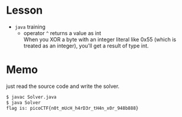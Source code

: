 # Lesson  
- `java` training  
  - operator `^`  returns a value as int  
  When you XOR a byte with an integer literal like 0x55 (which is treated as an integer), you'll get a result of type int.  

# Memo  
just read the source code and write the solver.  
```zsh
$ javac Solver.java
$ java Solver 
flag is: picoCTF{n0t_mUcH_h4rD3r_tH4n_x0r_948b888}
```